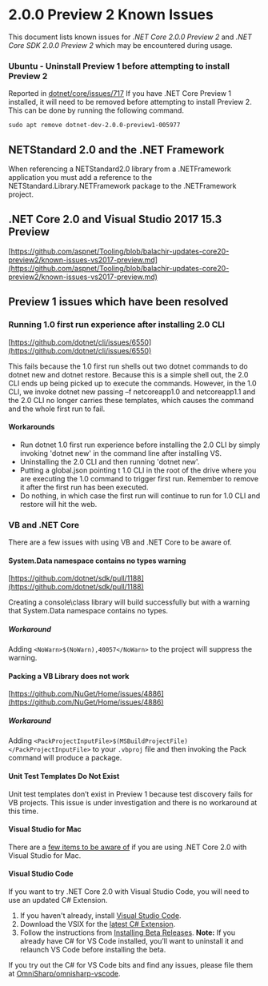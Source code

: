 # 2.0.0 Preview 2 Known Issues

This document lists known issues for *.NET Core 2.0.0 Preview 2* and *.NET Core SDK 2.0.0 Preview 2* which may be encountered during usage.

### Ubuntu - Uninstall Preview 1 before attempting to install Preview 2

Reported in [dotnet/core/issues/717](https://github.com/dotnet/core/issues/717) If you have .NET Core Preview 1 installed, it will need to be removed before attempting to install Preview 2. This can be done by running the following command.

`sudo apt remove dotnet-dev-2.0.0-preview1-005977`

## NETStandard 2.0 and the .NET Framework

When referencing a NETStandard2.0 library from a .NETFramework application you must add a reference to the NETStandard.Library.NETFramework package to the .NETFramework project.

## .NET Core 2.0 and Visual Studio 2017 15.3 Preview

[https://github.com/aspnet/Tooling/blob/balachir-updates-core20-preview2/known-issues-vs2017-preview.md](https://github.com/aspnet/Tooling/blob/balachir-updates-core20-preview2/known-issues-vs2017-preview.md)

## Preview 1 issues which have been resolved

### Running 1.0 first run experience after installing 2.0 CLI

[https://github.com/dotnet/cli/issues/6550](https://github.com/dotnet/cli/issues/6550)

This fails because the 1.0 first run shells out two dotnet commands to do dotnet new and dotnet restore. Because this is a simple shell out, the 2.0 CLI ends up being picked up to execute the commands. However, in the 1.0 CLI, we invoke dotnet new passing –f netcoreapp1.0 and netcoreapp1.1 and the 2.0 CLI no longer carries these templates, which causes the command and the whole first run to fail.

#### Workarounds

* Run dotnet 1.0 first run experience before installing the 2.0 CLI by simply invoking 'dotnet new' in the command line after installing VS.
* Uninstalling the 2.0 CLI and then running 'dotnet new'.
* Putting a global.json pointing t 1.0 CLI in the root of the drive where you are executing the 1.0 command to trigger first run. Remember to remove it after the first run has been executed.
* Do nothing, in which case the first run will continue to run for 1.0 CLI and restore will hit the web.

### VB and .NET Core

There are a few issues with using VB and .NET Core to be aware of.

#### System.Data namespace contains no types warning

[https://github.com/dotnet/sdk/pull/1188](https://github.com/dotnet/sdk/pull/1188)

Creating a console\class library will build successfully but with a warning that System.Data namespace contains no types.

##### Workaround

Adding `<NoWarn>$(NoWarn),40057</NoWarn>` to the project will suppress the warning.

#### Packing a VB Library does not work

[https://github.com/NuGet/Home/issues/4886](https://github.com/NuGet/Home/issues/4886)

##### Workaround

Adding `<PackProjectInputFile>$(MSBuildProjectFile)</PackProjectInputFile>` to your `.vbproj` file and then invoking the Pack command will produce a package.

#### Unit Test Templates Do Not Exist

Unit test templates don’t exist in Preview 1 because test discovery fails for VB projects. This issue is under investigation and there is no workaround at this time.

#### Visual Studio for Mac

There are a [few items to be aware of](https://gist.github.com/mrward/70b8132003ef77d893111ecbea3e2225) if you are using .NET Core 2.0 with Visual Studio for Mac.

#### Visual Studio Code

If you want to try .NET Core 2.0 with Visual Studio Code, you will need to use an updated C# Extension.

1. If you haven't already, install [Visual Studio Code](https://code.visualstudio.com).
1. Download the VSIX for the [latest C# Extension](https://github.com/OmniSharp/omnisharp-vscode/releases/download/v1.10.0-beta2/csharp-1.10.0-beta2.vsix).
1. Follow the instructions from [Installing Beta Releases](https://github.com/OmniSharp/omnisharp-vscode/wiki/Installing-Beta-Releases). **Note:** If you already have C# for VS Code installed, you’ll want to uninstall it and relaunch VS Code before installing the beta.

If you try out the C# for VS Code bits and find any issues, please file them at [OmniSharp/omnisharp-vscode](https://github.com/OmniSharp/omnisharp-vscode/issues).
